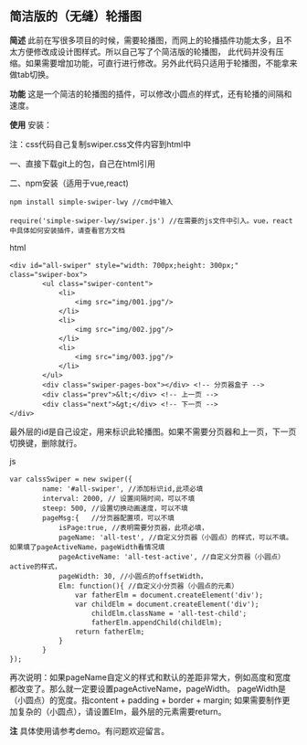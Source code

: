 ## 简洁版的（无缝）轮播图

**简述**
此前在写很多项目的时候，需要轮播图，而网上的轮播插件功能太多，且不太方便修改成设计图样式。所以自己写了个简洁版的轮播图，
此代码并没有压缩。如果需要增加功能，可直行进行修改。另外此代码只适用于轮播图，不能拿来做tab切换。

**功能**
这是一个简洁的轮播图的插件，可以修改小圆点的样式，还有轮播的间隔和速度。


**使用**
安装：

注：css代码自己复制swiper.css文件内容到html中

一、直接下载git上的包，自己在html引用
	
二、npm安装（适用于vue,react)
	
	npm install simple-swiper-lwy //cmd中输入
	
	require('simple-swiper-lwy/swiper.js') //在需要的js文件中引入。vue，react中具体如何安装插件，请查看官方文档
	
html

	<div id="all-swiper" style="width: 700px;height: 300px;" class="swiper-box">
			<ul class="swiper-content">
				<li>
					<img src="img/001.jpg"/>
				</li>
				<li>
					<img src="img/002.jpg"/>
				</li>
				<li>
					<img src="img/003.jpg"/>
				</li>
			</ul>
			<div class="swiper-pages-box"></div> <!-- 分页器盒子 -->
			<div class="prev">&lt;</div> <!-- 上一页 -->
		    <div class="next">&gt;</div> <!-- 下一页 -->
	</div>

最外层的id是自己设定，用来标识此轮播图。如果不需要分页器和上一页，下一页切换键，删除就行。

js

	var calssSwiper = new swiper({
			name: '#all-swiper', //添加标识id,此项必填
			interval: 2000, // 设置间隔时间，可以不填
			steep: 500, //设置切换动画速度，可以不填
			pageMsg:{	//分页器配置项，可以不填
				isPage:true, //表明需要分页器，此项必填，
				pageName: 'all-test', //自定义分页器（小圆点）的样式，可以不填。如果填了pageActiveName，pageWidth看情况填
				pageActiveName: 'all-test-active', //自定义分页器（小圆点）active的样式，
				pageWidth: 30, //小圆点的offsetWidth，
				Elm: function(){ //自定义小分页器（小圆点的元素）
					var fatherElm = document.createElement('div');
					var childElm = document.createElement('div');
						childElm.className = 'all-test-child';
						fatherElm.appendChild(childElm);
					return fatherElm;
				}
			}
	});

再次说明：如果pageName自定义的样式和默认的差距非常大，例如高度和宽度都改变了。那么就一定要设置pageActiveName，pageWidth。
pageWidth是（小圆点）的宽度。指content + padding + border + margin;
如果需要制作更加复杂的（小圆点），请设置Elm，最外层的元素需要return。

**注**
具体使用请参考demo。有问题欢迎留言。

